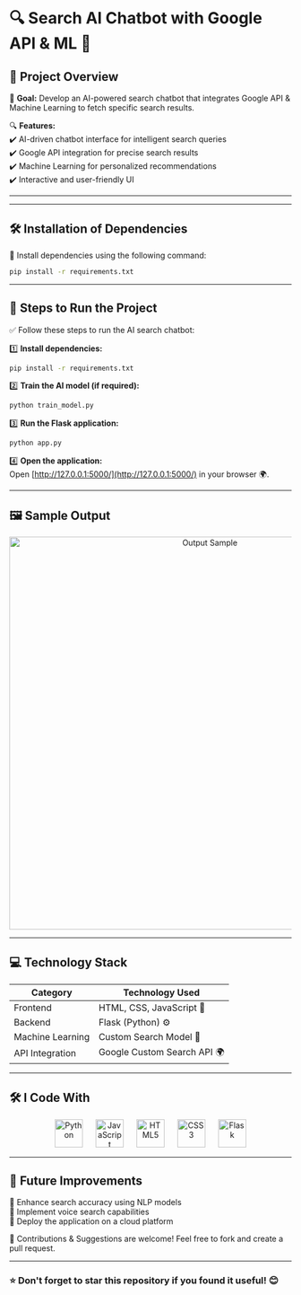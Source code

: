 # 🔍 Search AI Chatbot with Google API & ML 🚀

## 📌 Project Overview

🚀 **Goal:** Develop an AI-powered search chatbot that integrates Google API & Machine Learning to fetch specific search results.

🔍 **Features:**  
✔️ AI-driven chatbot interface for intelligent search queries  
✔️ Google API integration for precise search results  
✔️ Machine Learning for personalized recommendations  
✔️ Interactive and user-friendly UI  

---



---

## 🛠 Installation of Dependencies

📌 Install dependencies using the following command:

```bash
pip install -r requirements.txt
```

---

## 🚀 Steps to Run the Project

✅ Follow these steps to run the AI search chatbot:

1️⃣ **Install dependencies:**
   ```bash
   pip install -r requirements.txt
   ```
2️⃣ **Train the AI model (if required):**
   ```bash
   python train_model.py
   ```
3️⃣ **Run the Flask application:**
   ```bash
   python app.py
   ```
4️⃣ **Open the application:**  
   Open [http://127.0.0.1:5000/](http://127.0.0.1:5000/) in your browser 🌍.

---

## 🖼️ Sample Output

<p align="center">
  <img src="output_sample.png" alt="Output Sample" width="700"/>
</p>

---

## 💻 Technology Stack

| Category        | Technology Used |
|----------------|----------------|
| Frontend       | HTML, CSS, JavaScript 🎨 |
| Backend        | Flask (Python) ⚙️ |
| Machine Learning | Custom Search Model 🤖 |
| API Integration | Google Custom Search API 🌍 |

---

## 🛠 I Code With

<div align="center">
  <img src="https://cdn.jsdelivr.net/gh/devicons/devicon/icons/python/python-original.svg" height="50" alt="Python" />
  <img width="15" />
  <img src="https://cdn.jsdelivr.net/gh/devicons/devicon/icons/javascript/javascript-original.svg" height="50" alt="JavaScript" />
  <img width="15" />
  <img src="https://cdn.jsdelivr.net/gh/devicons/devicon/icons/html5/html5-original.svg" height="50" alt="HTML5" />
  <img width="15" />
  <img src="https://cdn.jsdelivr.net/gh/devicons/devicon/icons/css3/css3-original.svg" height="50" alt="CSS3" />
  <img width="15" />
  <img src="https://cdn.jsdelivr.net/gh/devicons/devicon/icons/flask/flask-original.svg" height="50" alt="Flask" />
</div>

---

## 🎯 Future Improvements

🔹 Enhance search accuracy using NLP models  
🔹 Implement voice search capabilities  
🔹 Deploy the application on a cloud platform  

📢 Contributions & Suggestions are welcome! Feel free to fork and create a pull request.  

---

### ⭐ Don't forget to **star** this repository if you found it useful! 😊
